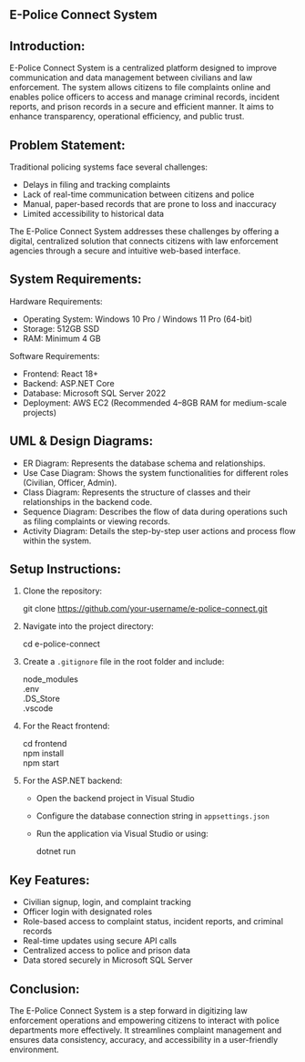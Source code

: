 E-Police Connect System
-----------------------

Introduction:
-------------
E-Police Connect System is a centralized platform designed to improve communication and data management between civilians and law enforcement. The system allows citizens to file complaints online and enables police officers to access and manage criminal records, incident reports, and prison records in a secure and efficient manner. It aims to enhance transparency, operational efficiency, and public trust.

Problem Statement:
------------------
Traditional policing systems face several challenges:

- Delays in filing and tracking complaints  
- Lack of real-time communication between citizens and police  
- Manual, paper-based records that are prone to loss and inaccuracy  
- Limited accessibility to historical data  

The E-Police Connect System addresses these challenges by offering a digital, centralized solution that connects citizens with law enforcement agencies through a secure and intuitive web-based interface.

System Requirements:
--------------------
Hardware Requirements:
- Operating System: Windows 10 Pro / Windows 11 Pro (64-bit)  
- Storage: 512GB SSD  
- RAM: Minimum 4 GB  

Software Requirements:
- Frontend: React 18+  
- Backend: ASP.NET Core  
- Database: Microsoft SQL Server 2022  
- Deployment: AWS EC2 (Recommended 4–8GB RAM for medium-scale projects)  

UML & Design Diagrams:
----------------------
- ER Diagram: Represents the database schema and relationships.  
- Use Case Diagram: Shows the system functionalities for different roles (Civilian, Officer, Admin).  
- Class Diagram: Represents the structure of classes and their relationships in the backend code.  
- Sequence Diagram: Describes the flow of data during operations such as filing complaints or viewing records.  
- Activity Diagram: Details the step-by-step user actions and process flow within the system.  

Setup Instructions:
-------------------
1. Clone the repository:

   git clone https://github.com/your-username/e-police-connect.git

2. Navigate into the project directory:

   cd e-police-connect

3. Create a `.gitignore` file in the root folder and include:

   node_modules  
   .env  
   .DS_Store  
   .vscode

4. For the React frontend:

   cd frontend  
   npm install  
   npm start

5. For the ASP.NET backend:

   - Open the backend project in Visual Studio  
   - Configure the database connection string in `appsettings.json`  
   - Run the application via Visual Studio or using:

     dotnet run

Key Features:
-------------
- Civilian signup, login, and complaint tracking  
- Officer login with designated roles  
- Role-based access to complaint status, incident reports, and criminal records  
- Real-time updates using secure API calls  
- Centralized access to police and prison data  
- Data stored securely in Microsoft SQL Server  

Conclusion:
-----------
The E-Police Connect System is a step forward in digitizing law enforcement operations and empowering citizens to interact with police departments more effectively. It streamlines complaint management and ensures data consistency, accuracy, and accessibility in a user-friendly environment.

